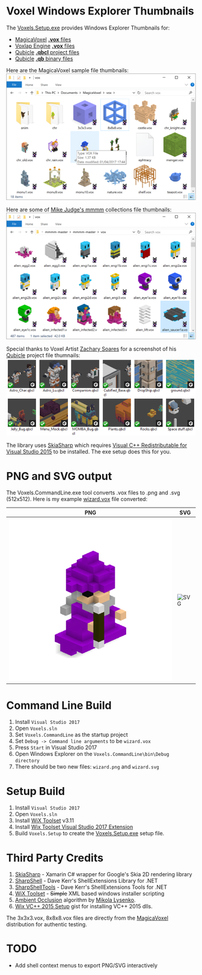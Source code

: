 # Voxel Windows Explorer Thumbnails

The [Voxels.Setup.exe](https://github.com/Arlorean/Voxels/releases/latest) provides Windows Explorer Thumbnails for:
- [MagicaVoxel](https://ephtracy.github.io/) [**.vox** files](https://github.com/ephtracy/voxel-model/blob/master/MagicaVoxel-file-format-vox.txt)
- [Voxlap Engine](http://advsys.net/ken/voxlap.htm) [**.vox** files](http://advsys.net/ken/build.htm)
- [Qubicle](http://minddesk.com) [**.qbcl** project files](http://minddesk.com/learn/article.php?id=100)
- [Qubicle](http://minddesk.com) [**.qb** binary files](http://minddesk.com/learn/article.php?id=22)

Here are the MagicaVoxel sample file thumbnails:
![Windows Explorer Thumbnails](Voxels.Website/WindowsExplorer.png)

Here are some of [Mike Judge's mmmm](https://mikelovesrobots.github.io/mmmm/) collections file thumbnails:
![mmmm Thumbnails](Voxels.Website/mmmm.png)

Special thanks to Voxel Artist [Zachary Soares](https://www.zsinked.com/) for a screenshot of his [Qubicle](http://minddesk.com) project file thumnails:
![ZacharySoares Thumbnails](Voxels.Website/ZacharySoares.png)

The library uses [SkiaSharp](https://github.com/mono/SkiaSharp#using-skiasharp) which requires [Visual C++ Redistributable for Visual Studio 2015](https://www.microsoft.com/en-us/download/details.aspx?id=48145) to be installed. The exe setup does this for you.

# PNG and SVG output

The Voxels.CommandLine.exe tool converts .vox files to .png and .svg (512x512). Here is my example [wizard.vox](Voxels.CommandLine/wizard.vox) file converted:

PNG             |  SVG
----------------|-------------------------
![PNG](Voxels.Website/wizard.png)  |  ![SVG](https://cdn.rawgit.com/Arlorean/Voxels/df6f605a/Voxels.Website/wizard.svg)

# Command Line Build

1. Install ``Visual Studio 2017``
1. Open ``Voxels.sln``
1. Set ``Voxels.CommandLine`` as the startup project
1. Set ``Debug -> Command line arguments`` to be ``wizard.vox``
1. Press ``Start`` in Visual Studio 2017
1. Open Windows Explorer on the ``Voxels.CommandLine\bin\Debug directory``
1. There should be two new files: ``wizard.png`` and ``wizard.svg``

# Setup Build

1. Install ``Visual Studio 2017``
1. Open ``Voxels.sln``
1. Install [WiX Toolset](http://wixtoolset.org/) v3.11
1. Install [Wix Toolset Visual Studio 2017 Extension](https://marketplace.visualstudio.com/items?itemName=RobMensching.WixToolsetVisualStudio2017Extension)
1. Build ``Voxels.Setup`` to create the [Voxels.Setup.exe](https://github.com/Arlorean/Voxels/releases/download/v1.1/Voxels.Setup.exe) setup file. 

# Third Party Credits

1. [SkiaSharp](https://github.com/mono/SkiaSharp) - Xamarin C# wrapper for Google's Skia 2D rendering library
1. [SharpShell](https://github.com/dwmkerr/sharpshell) - Dave Kerr's ShellExtensions Library for .NET
1. [SharpShellTools](https://github.com/dwmkerr/sharpshell) - Dave Kerr's ShellExtensions Tools for .NET
1. [WiX Toolset](http://wixtoolset.org/) - ~~Simple~~ XML based windows installer scripting
1. [Ambient Occlusion](https://0fps.net/2013/07/03/ambient-occlusion-for-minecraft-like-worlds/) algorithm by [Mikola Lysenko](https://github.com/mikolalysenko).
1. [Wix VC++ 2015 Setup](https://gist.github.com/nathancorvussolis/6852ba282647aeb0c5c00e742e28eb48) gist for installing VC++ 2015 dlls.

The 3x3x3.vox, 8x8x8.vox files are directly from the [MagicaVoxel](https://ephtracy.github.io/) distribution for authentic testing.

# TODO

* Add shell context menus to export PNG/SVG interactively 
